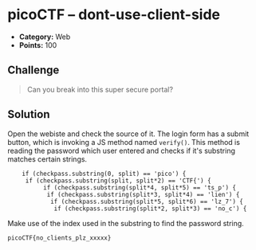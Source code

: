 # picoCTF – dont-use-client-side 

* **Category:** Web
* **Points:** 100

## Challenge

> Can you break into this super secure portal?

## Solution

Open the webiste and check the source of it. The login form has a submit button, which is invoking a JS method named `verify()`. This method is reading the password which user entered and checks if it's substring matches certain strings.  

```
	if (checkpass.substring(0, split) == 'pico') {
	 if (checkpass.substring(split, split*2) == 'CTF{') {
          if (checkpass.substring(split*4, split*5) == 'ts_p') {
           if (checkpass.substring(split*3, split*4) == 'lien') {
            if (checkpass.substring(split*5, split*6) == 'lz_7') {
             if (checkpass.substring(split*2, split*3) == 'no_c') {
```

Make use of the index used in the substring to find the password string. 

```
picoCTF{no_clients_plz_xxxxx}
```

